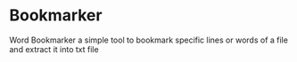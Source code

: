 # Bookmarker
Word Bookmarker a simple tool to bookmark specific lines or words of a file and extract it into txt file
